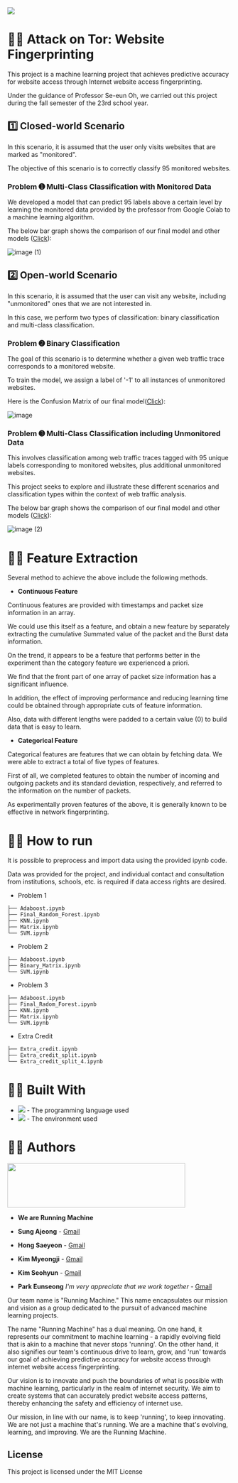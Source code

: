<img src="https://capsule-render.vercel.app/api?type=waving&color=153C19&height=400&section=header&text=Running-Machine&fontSize=90" />

# 🏃‍♀️ Attack on Tor: Website Fingerprinting

This project is a machine learning project that achieves predictive accuracy for website access through Internet website access fingerprinting.

Under the guidance of Professor Se-eun Oh, we carried out this project during the fall semester of the 23rd school year.

## 1️⃣  **Closed-world Scenario**

In this scenario, it is assumed that the user only visits websites that are marked as "monitored". 

The objective of this scenario is to correctly classify 95 monitored websites.

### Problem ➊ **Multi-Class Classification with Monitored Data**

We developed a model that can predict 95 labels above a certain level by learning the monitored data provided by the professor from Google Colab to a machine learning algorithm.

The below bar graph shows the comparison of our final model and other models ([Click](https://github.com/Running-Machine-ML23-2/problem_1/)):

![image (1)](https://github.com/Running-Machine-ML23-2/.github/assets/96706954/e52c0d8d-f44a-4d63-9d97-0db54f268621)


## 2️⃣  **Open-world Scenario**

In this scenario, it is assumed that the user can visit any website, including "unmonitored" ones that we are not interested in. 

In this case, we perform two types of classification: binary classification and multi-class classification.

### Problem ➋  **Binary Classification**

The goal of this scenario is to determine whether a given web traffic trace corresponds to a monitored website. 

To train the model, we assign a label of '-1' to all instances of unmonitored websites.

Here is the Confusion Matrix of our final model([Click](https://github.com/Running-Machine-ML23-2/problem_2/blob/main/Adaboost.ipynb)):

![image](https://github.com/Running-Machine-ML23-2/.github/assets/96706954/f915c953-1de3-44da-aa9e-6c032dabe3b8)


### Problem ➌  **Multi-Class Classification including Unmonitored Data**

This involves classification among web traffic traces tagged with 95 unique labels corresponding to monitored websites, plus additional unmonitored websites.

This project seeks to explore and illustrate these different scenarios and classification types within the context of web traffic analysis.

The below bar graph shows the comparison of our final model and other models ([Click](https://github.com/Running-Machine-ML23-2/problem_3/)):

![image (2)](https://github.com/Running-Machine-ML23-2/.github/assets/96706954/1b40bdea-ad2c-4b32-be92-270b7ffca46a)


# 🏃‍♀️ **Feature Extraction**

Several method to achieve the above include the following methods.

* **Continuous Feature**

Continuous features are provided with timestamps and packet size information in an array. 

We could use this itself as a feature, and obtain a new feature by separately extracting the cumulative Summated value of the packet and the Burst data information.

On the trend, it appears to be a feature that performs better in the experiment than the category feature we experienced a priori.

We find that the front part of one array of packet size information has a significant influence. 

In addition, the effect of improving performance and reducing learning time could be obtained through appropriate cuts of feature information.

Also, data with different lengths were padded to a certain value (0) to build data that is easy to learn.

* **Categorical Feature**

Categorical features are features that we can obtain by fetching data. We were able to extract a total of five types of features.

First of all, we completed features to obtain the number of incoming and outgoing packets and its standard deviation, respectively, and referred to the information on the number of packets.

As experimentally proven features of the above, it is generally known to be effective in network fingerprinting.

# 🏃‍♀️ How to run

It is possible to preprocess and import data using the provided ipynb code. 

Data was provided for the project, and individual contact and consultation from institutions, schools, etc. is required if data access rights are desired.
* Problem 1
```
├── Adaboost.ipynb
├── Final_Random_Forest.ipynb
├── KNN.ipynb
├── Matrix.ipynb
└── SVM.ipynb
```
* Problem 2
```
├── Adaboost.ipynb
├── Binary_Matrix.ipynb
└── SVM.ipynb
```
* Problem 3
```
├── Adaboost.ipynb
├── Final_Radom_Forest.ipynb
├── KNN.ipynb
├── Matrix.ipynb
└── SVM.ipynb
```
* Extra Credit
```
├── Extra_credit.ipynb
├── Extra_credit_split.ipynb
└── Extra_credit_split_4.ipynb
```

# 🏃‍♀️ Built With

* <img src="https://img.shields.io/badge/Python-3776AB?style=for-the-badge&logo=Python&logoColor=white"> - The programming language used
* <img src="https://img.shields.io/badge/googlecolab-F9AB00?style=for-the-badge&logo=GoogleColab&logoColor=white"> - The environment used

  
# 🏃‍♀️ Authors

<img src="https://github.com/Running-Machine-ML23-2/.github/assets/96706954/ad9a1759-429e-4d43-84b3-faf977f6e2c9" width="400" height="100"/>


* **We are Running Machine**

* **Sung Ajeong** - [Gmail](azng1217@ewhain.net)
* **Hong Saeyeon**  - [Gmail](sugarsugar@ewhain.net)
* **Kim Myeongji** - [Gmail](kimmyeongji3@gmail.com)
* **Kim Seohyun**  - [Gmail](syrup91@ewhain.net)
* **Park Eunseong** *I'm very appreciate that we work together* - [Gmail](eunseong06070@gmail.com)

Our team name is "Running Machine." This name encapsulates our mission and vision as a group dedicated to the pursuit of advanced machine learning projects. 

The name "Running Machine" has a dual meaning. On one hand, it represents our commitment to machine learning - a rapidly evolving field that is akin to a machine that never stops 'running'. On the other hand, it also signifies our team's continuous drive to learn, grow, and 'run' towards our goal of achieving predictive accuracy for website access through internet website access fingerprinting.

Our vision is to innovate and push the boundaries of what is possible with machine learning, particularly in the realm of internet security. We aim to create systems that can accurately predict website access patterns, thereby enhancing the safety and efficiency of internet use. 

Our mission, in line with our name, is to keep 'running', to keep innovating. We are not just a machine that's running. We are a machine that's evolving, learning, and improving. We are the Running Machine. 

## License

This project is licensed under the MIT License 

